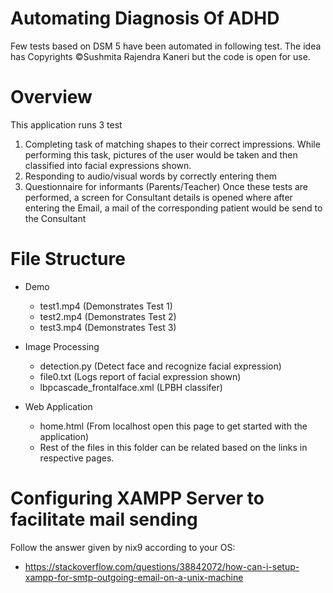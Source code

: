 # Automating Diagnosis Of ADHD
Few tests based on DSM 5 have been automated in following test. The idea has Copyrights ©Sushmita Rajendra Kaneri but the code is open for use.

# Overview

This application runs 3 test
1) Completing task of matching shapes to their correct impressions. While performing this task, pictures of the user would be taken and then classified into facial expressions shown.
2) Responding to audio/visual words by correctly entering them
3) Questionnaire for informants (Parents/Teacher)
Once these tests are performed, a screen for Consultant details is opened where after entering the Email, a mail of the corresponding patient would be send to the Consultant

# File Structure

- Demo
  - test1.mp4                      (Demonstrates Test 1)
  - test2.mp4                      (Demonstrates Test 2)
  - test3.mp4                      (Demonstrates Test 3)

- Image Processing
  - detection.py                   (Detect face and recognize facial expression)
  - file0.txt                      (Logs report of facial expression shown)
  - lbpcascade_frontalface.xml     (LPBH classifer)

- Web Application
  - home.html                      (From localhost open this page to get started with the application)
  - Rest of the files in this folder can be related based on the links in respective pages.

# Configuring XAMPP Server to facilitate mail sending

Follow the answer given by nix9 according to your OS:
- https://stackoverflow.com/questions/38842072/how-can-i-setup-xampp-for-smtp-outgoing-email-on-a-unix-machine

